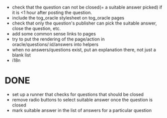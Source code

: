 * check that the question can not be closed(= a suitable answer picked) if it is <1 hour after posting the question.
* include the tog_oracle stylesheet on tog_oracle pages
* check that only the question's publisher can pick the suitable answer, close the question, etc.
* add some common sense links to pages
* try to put the rendering of the page/action in oracle/questions/:id/answers into helpers
* when no answers/questions exist, put an explanation there, not just a blank list
* i18n

DONE
====

* set up a runner that checks for questions that should be closed
* remove radio buttons to select suitable answer once the question is closed
* mark suitable answer in the list of answers for a particular question  

